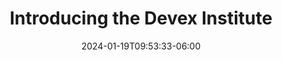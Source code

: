 ---
title: 'Introducing the Devex Institute'
date: '2024-01-19T09:53:33-06:00'
draft: true
image_webp: 
image: 
authors: # put each author on its own line as a yaml item
- Jessica West
- Jeremy Meiss
description: "Giving a rundown on the What and the Why for the general public"
summary: "Giving a rundown on the What and the Why for the general public"
categories: # put each category on its own line as a yaml item
# - category 1
# - category 2
tags: # put each category on its own line as a yaml item
# - tag 1
# - tag 2
---
